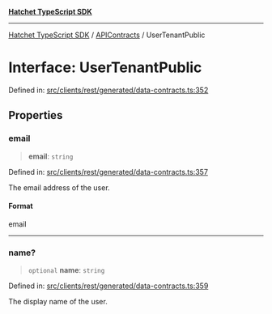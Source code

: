 [**Hatchet TypeScript SDK**](../../../../README.md)

***

[Hatchet TypeScript SDK](../../../../README.md) / [APIContracts](../README.md) / UserTenantPublic

# Interface: UserTenantPublic

Defined in: [src/clients/rest/generated/data-contracts.ts:352](https://github.com/hatchet-dev/hatchet/blob/0288a24f2e9f14787135b399bd47182f4d1260d9/sdks/typescript/src/clients/rest/generated/data-contracts.ts#L352)

## Properties

### email

> **email**: `string`

Defined in: [src/clients/rest/generated/data-contracts.ts:357](https://github.com/hatchet-dev/hatchet/blob/0288a24f2e9f14787135b399bd47182f4d1260d9/sdks/typescript/src/clients/rest/generated/data-contracts.ts#L357)

The email address of the user.

#### Format

email

***

### name?

> `optional` **name**: `string`

Defined in: [src/clients/rest/generated/data-contracts.ts:359](https://github.com/hatchet-dev/hatchet/blob/0288a24f2e9f14787135b399bd47182f4d1260d9/sdks/typescript/src/clients/rest/generated/data-contracts.ts#L359)

The display name of the user.

